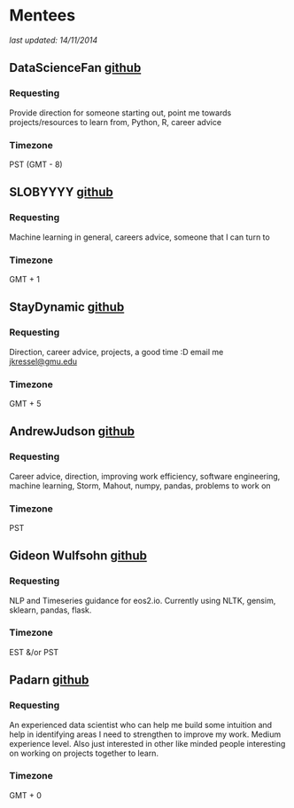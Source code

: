 # Mentees
_last updated: 14/11/2014_

## DataScienceFan  [github](https://github.com/datasciencefan/databootcamp)
### Requesting
Provide direction for someone starting out, point me towards projects/resources to learn from, Python, R, career advice
### Timezone
PST (GMT - 8)


## SLOBYYYY  [github](https://github.com/SLOBYYYY/databootcamp)
### Requesting
Machine learning in general, careers advice, someone that I can turn to
### Timezone
GMT + 1


## StayDynamic  [github](https://github.com/StayDynamic/databootcamp)
### Requesting
Direction, career advice, projects, a good time :D  email me jkressel@gmu.edu
### Timezone
GMT + 5


## AndrewJudson [github](https://github.com/AndrewJudson)
### Requesting
Career advice, direction, improving work efficiency, software engineering, machine learning, Storm, Mahout, numpy, pandas, problems to work on
### Timezone
PST

## Gideon Wulfsohn [github](https://github.com/gwulfs)
### Requesting
NLP and Timeseries guidance for eos2.io. Currently using NLTK, gensim, sklearn, pandas, flask.
### Timezone
EST &/or PST

## Padarn [github](https://github/Padarn)
### Requesting
An experienced data scientist who can help me build some intuition and help in identifying areas I need to strengthen to improve my work. Medium experience level.
Also just interested in other like minded people interesting on working on projects together to learn.
### Timezone
GMT + 0
